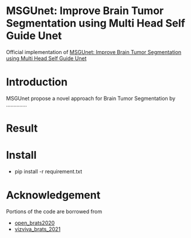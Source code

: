 # MSGUnet: Improve Brain Tumor Segmentation using Multi Head Self Guide Unet
Official implementation of [MSGUnet: Improve Brain Tumor Segmentation using Multi Head Self Guide Unet]()
# Introduction
MSGUnet propose a novel approach for Brain Tumor Segmentation by ..............
# Result
# Install
 - pip install -r requirement.txt
# Acknowledgement
Portions of the code are borrowed from
 - [open_brats2020](https://github.com/lescientifik/open_brats2020.git)
 - [vizviva_brats_2021](https://github.com/himashi92/vizviva_brats_2021.git)